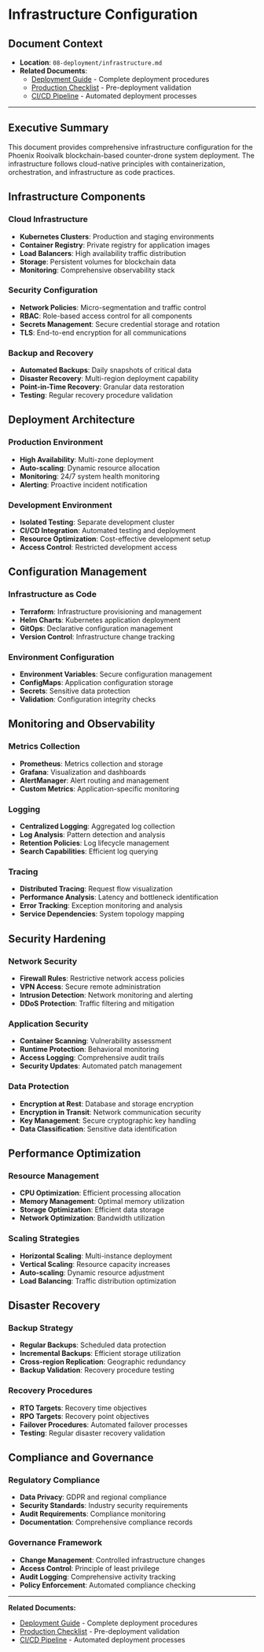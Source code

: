 # Infrastructure Configuration

## Document Context

- **Location**: `08-deployment/infrastructure.md`
- **Related Documents**:
  - [Deployment Guide](./deployment-guide.md) - Complete deployment procedures
  - [Production Checklist](./production-checklist.md) - Pre-deployment
    validation
  - [CI/CD Pipeline](./ci-cd-pipeline.md) - Automated deployment processes

---

## Executive Summary

This document provides comprehensive infrastructure configuration for the
Phoenix Rooivalk blockchain-based counter-drone system deployment. The
infrastructure follows cloud-native principles with containerization,
orchestration, and infrastructure as code practices.

## Infrastructure Components

### Cloud Infrastructure

- **Kubernetes Clusters**: Production and staging environments
- **Container Registry**: Private registry for application images
- **Load Balancers**: High availability traffic distribution
- **Storage**: Persistent volumes for blockchain data
- **Monitoring**: Comprehensive observability stack

### Security Configuration

- **Network Policies**: Micro-segmentation and traffic control
- **RBAC**: Role-based access control for all components
- **Secrets Management**: Secure credential storage and rotation
- **TLS**: End-to-end encryption for all communications

### Backup and Recovery

- **Automated Backups**: Daily snapshots of critical data
- **Disaster Recovery**: Multi-region deployment capability
- **Point-in-Time Recovery**: Granular data restoration
- **Testing**: Regular recovery procedure validation

## Deployment Architecture

### Production Environment

- **High Availability**: Multi-zone deployment
- **Auto-scaling**: Dynamic resource allocation
- **Monitoring**: 24/7 system health monitoring
- **Alerting**: Proactive incident notification

### Development Environment

- **Isolated Testing**: Separate development cluster
- **CI/CD Integration**: Automated testing and deployment
- **Resource Optimization**: Cost-effective development setup
- **Access Control**: Restricted development access

## Configuration Management

### Infrastructure as Code

- **Terraform**: Infrastructure provisioning and management
- **Helm Charts**: Kubernetes application deployment
- **GitOps**: Declarative configuration management
- **Version Control**: Infrastructure change tracking

### Environment Configuration

- **Environment Variables**: Secure configuration management
- **ConfigMaps**: Application configuration storage
- **Secrets**: Sensitive data protection
- **Validation**: Configuration integrity checks

## Monitoring and Observability

### Metrics Collection

- **Prometheus**: Metrics collection and storage
- **Grafana**: Visualization and dashboards
- **AlertManager**: Alert routing and management
- **Custom Metrics**: Application-specific monitoring

### Logging

- **Centralized Logging**: Aggregated log collection
- **Log Analysis**: Pattern detection and analysis
- **Retention Policies**: Log lifecycle management
- **Search Capabilities**: Efficient log querying

### Tracing

- **Distributed Tracing**: Request flow visualization
- **Performance Analysis**: Latency and bottleneck identification
- **Error Tracking**: Exception monitoring and analysis
- **Service Dependencies**: System topology mapping

## Security Hardening

### Network Security

- **Firewall Rules**: Restrictive network access policies
- **VPN Access**: Secure remote administration
- **Intrusion Detection**: Network monitoring and alerting
- **DDoS Protection**: Traffic filtering and mitigation

### Application Security

- **Container Scanning**: Vulnerability assessment
- **Runtime Protection**: Behavioral monitoring
- **Access Logging**: Comprehensive audit trails
- **Security Updates**: Automated patch management

### Data Protection

- **Encryption at Rest**: Database and storage encryption
- **Encryption in Transit**: Network communication security
- **Key Management**: Secure cryptographic key handling
- **Data Classification**: Sensitive data identification

## Performance Optimization

### Resource Management

- **CPU Optimization**: Efficient processing allocation
- **Memory Management**: Optimal memory utilization
- **Storage Optimization**: Efficient data storage
- **Network Optimization**: Bandwidth utilization

### Scaling Strategies

- **Horizontal Scaling**: Multi-instance deployment
- **Vertical Scaling**: Resource capacity increases
- **Auto-scaling**: Dynamic resource adjustment
- **Load Balancing**: Traffic distribution optimization

## Disaster Recovery

### Backup Strategy

- **Regular Backups**: Scheduled data protection
- **Incremental Backups**: Efficient storage utilization
- **Cross-region Replication**: Geographic redundancy
- **Backup Validation**: Recovery procedure testing

### Recovery Procedures

- **RTO Targets**: Recovery time objectives
- **RPO Targets**: Recovery point objectives
- **Failover Procedures**: Automated failover processes
- **Testing**: Regular disaster recovery validation

## Compliance and Governance

### Regulatory Compliance

- **Data Privacy**: GDPR and regional compliance
- **Security Standards**: Industry security requirements
- **Audit Requirements**: Compliance monitoring
- **Documentation**: Comprehensive compliance records

### Governance Framework

- **Change Management**: Controlled infrastructure changes
- **Access Control**: Principle of least privilege
- **Audit Logging**: Comprehensive activity tracking
- **Policy Enforcement**: Automated compliance checking

---

**Related Documents:**

- [Deployment Guide](./deployment-guide.md) - Complete deployment procedures
- [Production Checklist](./production-checklist.md) - Pre-deployment validation
- [CI/CD Pipeline](./ci-cd-pipeline.md) - Automated deployment processes
